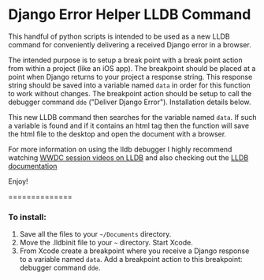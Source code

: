 Django Error Helper LLDB Command
================================

This handful of python scripts is intended to be used as a new LLDB command for conveniently delivering a received Django error in a browser.

The intended purpose is to setup a break point with a break point action from within a project (like an iOS app). The breakpoint should be placed at a point when Django returns to your project a response string. This response string should be saved into a variable named `data` in order for this function to work without changes. The breakpoint action should be setup to call the debugger command `dde` ("Deliver Django Error"). Installation details below.

This new LLDB command then searches for the variable named `data`. If such a variable is found and if it contains an html tag then the function will save the html file to the desktop and open the document with a browser.

For more information on using the lldb debugger I highly recommend watching [WWDC session videos on LLDB](https://developer.apple.com/wwdc/videos/) and also checking out the [LLDB documentation](http://lldb.llvm.org)

Enjoy!

==============

### To install: ###

1. Save all the files to your `~/Documents` directory.
2. Move the .lldbinit file to your `~` directory. Start Xcode.
3. From Xcode create a breakpoint where you receive a Django response to a variable named `data`. Add a breakpoint action to this breakpoint: debugger command `dde`.
